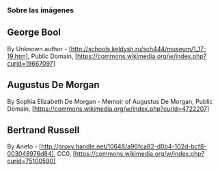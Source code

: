 ### Sobre las imágenes

## George Bool
By Unknown author - [http://schools.keldysh.ru/sch444/museum/1_17-19.htm], Public Domain, [https://commons.wikimedia.org/w/index.php?curid=19667097]

## Augustus De Morgan
By Sophia Elizabeth De Morgan - Memoir of Augustus De Morgan, Public Domain, [https://commons.wikimedia.org/w/index.php?curid=4722207]

## Bertrand Russell
By Anefo - [http://proxy.handle.net/10648/a96fca82-d0b4-102d-bcf8-003048976d84], CC0, [https://commons.wikimedia.org/w/index.php?curid=75100590]

## 